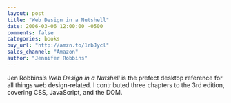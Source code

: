 ```yaml
---
layout: post
title: "Web Design in a Nutshell"
date: 2006-03-06 12:00:00 -0500
comments: false
categories: books
buy_url: "http://amzn.to/1rbJycl"
sales_channel: "Amazon"
author: "Jennifer Robbins"
---
```


Jen Robbins’s <cite>Web Design in a Nutshell</cite> is the prefect desktop reference for all things web design-related. I contributed three chapters to the 3rd edition, covering CSS, JavaScript, and the DOM.